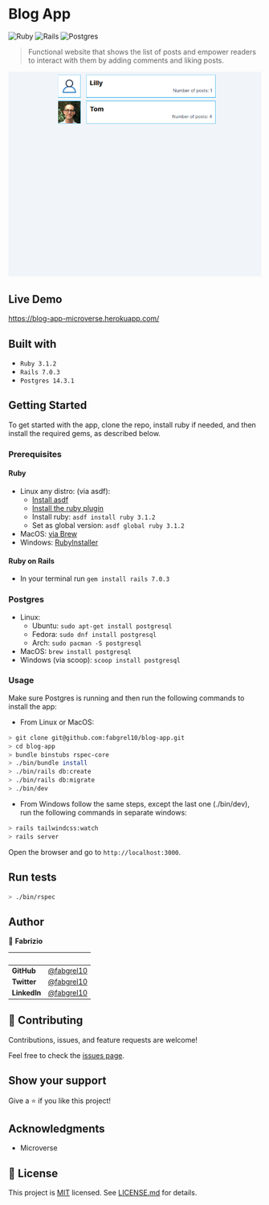 # Blog App

![Ruby](https://img.shields.io/badge/ruby-%23CC342D.svg?style=for-the-badge&logo=ruby&logoColor=white)
![Rails](https://img.shields.io/badge/rails-%23CC0000.svg?style=for-the-badge&logo=ruby-on-rails&logoColor=white)
![Postgres](https://img.shields.io/badge/postgres-%23316192.svg?style=for-the-badge&logo=postgresql&logoColor=white)

> Functional website that shows the list of posts and empower readers to interact with them by adding comments and liking posts.

![screenshot](./app/assets/images//app_screenshot.gif)

## Live Demo

<https://blog-app-microverse.herokuapp.com/>

## Built with

- `Ruby 3.1.2`
- `Rails 7.0.3`
- `Postgres 14.3.1`

## Getting Started

To get started with the app, clone the repo, install ruby if needed, and then install the required gems, as described below.

### Prerequisites

#### Ruby

- Linux any distro: (via asdf):
  - [Install asdf](https://asdf-vm.com/guide/getting-started.html#_3-install-asdf)
  - [Install the ruby plugin](https://github.com/asdf-vm/asdf-ruby.git)
  - Install ruby: `asdf install ruby 3.1.2`
  - Set as global version: `asdf global ruby 3.1.2`
- MacOS: [via Brew](https://blog.rubatic.com/2021/01/install-any-version-of-ruby-on-mac-osx-with-homebrew)
- Windows: [RubyInstaller](https://rubyinstaller.org/)

#### Ruby on Rails

- In your terminal run `gem install rails 7.0.3`

### Postgres

- Linux:
  - Ubuntu: `sudo apt-get install postgresql`
  - Fedora: `sudo dnf install postgresql`
  - Arch: `sudo pacman -S postgresql`
- MacOS: `brew install postgresql`
- Windows (via scoop): `scoop install postgresql`

### Usage

Make sure Postgres is running and then run the following commands to install the app:

- From Linux or MacOS:

```bash
> git clone git@github.com:fabgrel10/blog-app.git
> cd blog-app
> bundle binstubs rspec-core
> ./bin/bundle install
> ./bin/rails db:create
> ./bin/rails db:migrate
> ./bin/dev
```

- From Windows follow the same steps, except the last one (./bin/dev), run the following commands
in separate windows:

```bash
> rails tailwindcss:watch
> rails server
```

Open the browser and go to `http://localhost:3000`.

## Run tests

```bash
> ./bin/rspec
```

## Author

👤 **Fabrizio**

| &nbsp;       | &nbsp;                                               |
| ------------ | ---------------------------------------------------- |
| **GitHub**   | [@fabgrel10](https://github.com/fabgrel10)           |
| **Twitter**  | [@fabgrel10](https://twitter.com/fabgrel10)          |
| **LinkedIn** | [@fabgrel10](https://www.linkedin.com/in/fabgrel10/) |

## 🤝 Contributing

Contributions, issues, and feature requests are welcome!

Feel free to check the [issues page](../../issues/).

## Show your support

Give a ⭐️ if you like this project!

## Acknowledgments

- Microverse

## 📝 License

This project is [MIT](https://mit-license.org/) licensed. See [LICENSE.md](LICENSE.md) for details.
